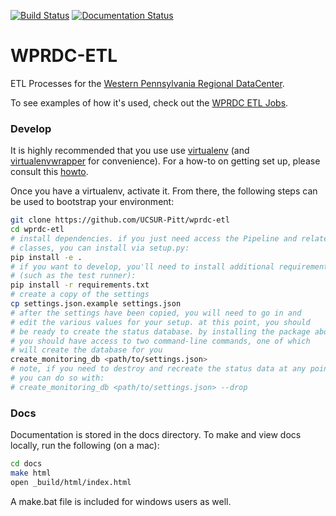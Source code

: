 [![Build Status](https://travis-ci.org/WPRDC/wprdc-etl.svg?branch=master)](https://travis-ci.org/WPRDC/wprdc-etl)
[![Documentation Status](https://readthedocs.org/projects/wprdc-etl/badge/?version=latest)](https://wprdc-etl.readthedocs.org/en/latest/)

# WPRDC-ETL

ETL Processes for the [Western Pennsylvania Regional DataCenter](https://www.wprdc.org). 

To see examples of how it's used, check out the [WPRDC ETL Jobs](https://github.com/WPRDC/etl-jobs).
### Develop

It is highly recommended that you use use [virtualenv](https://readthedocs.org/projects/virtualenv/) (and [virtualenvwrapper](https://virtualenvwrapper.readthedocs.org/en/latest/) for convenience). For a how-to on getting set up, please consult this [howto](https://github.com/codeforamerica/howto/blob/master/Python-Virtualenv.md).

Once you have a virtualenv, activate it. From there, the following steps can be used to bootstrap your environment:

```bash
git clone https://github.com/UCSUR-Pitt/wprdc-etl
cd wprdc-etl
# install dependencies. if you just need access the Pipeline and related
# classes, you can install via setup.py:
pip install -e .
# if you want to develop, you'll need to install additional requirements
# (such as the test runner):
pip install -r requirements.txt
# create a copy of the settings
cp settings.json.example settings.json
# after the settings have been copied, you will need to go in and
# edit the various values for your setup. at this point, you should
# be ready to create the status database. by installing the package above
# you should have access to two command-line commands, one of which
# will create the database for you
create_monitoring_db <path/to/settings.json>
# note, if you need to destroy and recreate the status data at any point
# you can do so with:
# create_monitoring_db <path/to/settings.json> --drop
```

### Docs

Documentation is stored in the docs directory. To make and view docs locally, run the following (on a mac):

```bash
cd docs
make html
open _build/html/index.html
```

A make.bat file is included for windows users as well.

